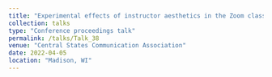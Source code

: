 ```yaml
---
title: "Experimental effects of instructor aesthetics in the Zoom classroom: Online learning climate and student engagement"
collection: talks
type: "Conference proceedings talk"
permalink: /talks/Talk_38
venue: "Central States Communication Association"
date: 2022-04-05
location: "Madison, WI"
---
```


